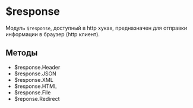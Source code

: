 # $response

Модуль `$response`, доступный в http хуках, предназначен для отправки информации в браузер (http клиент).

## Методы

* $response.Header
* $response.JSON
* $response.XML
* $response.HTML
* $response.File
* $reponse.Redirect